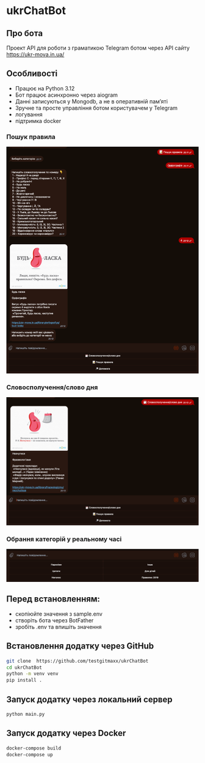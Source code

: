 # ukrChatBot

## Про бота
Проект API для роботи з граматикою Telegram ботом
через API сайту https://ukr-mova.in.ua/  

## Особливості

- Працює на Python 3.12
- Бот працює асинхронно через aiogram
- Данні записуються у Mongodb, а не в оперативній памʼяті
- Зручне та просте управління ботом користувачем у Telegram
- логування
- підтримка docker

### Пошук правила
![plot](demo_img/img.png)

### Словосполучення/слово дня
![plot](demo_img/img_1.png)

### Обрання категорій у реальному часі
![plot](demo_img/img_2.png)


## Перед встановленням:
- скопіюйте значення з sample.env
- створіть бота через BotFather
- зробіть .env та впишіть значення


## Встановлення додатку через GitHub
```bash
git clone  https://github.com/testgitmaxx/ukrChatBot
cd ukrChatBot
python -m venv venv
pip install .
```

## Запуск додатку через локальний сервер
```bash
python main.py
```

## Запуск додатку через Docker
```bash
docker-compose build
docker-compose up
```
